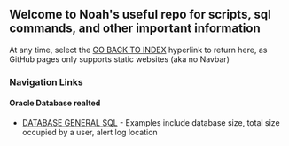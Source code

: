 ## Welcome to Noah's useful repo for scripts, sql commands, and other important information
At any time, select the [GO BACK TO INDEX](./index.md) hyperlink to return here, as GitHub pages only supports static websites (aka no Navbar)

### Navigation Links
#### Oracle Database realted
- [DATABASE GENERAL SQL](./index.md) - Examples include database size, total size occupied by a user, alert log location


